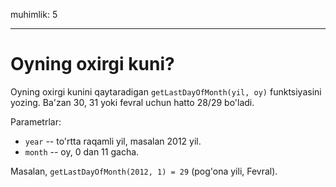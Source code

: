 muhimlik: 5

---

# Oyning oxirgi kuni?

Oyning oxirgi kunini qaytaradigan `getLastDayOfMonth(yil, oy)` funktsiyasini yozing. Ba'zan 30, 31 yoki fevral uchun hatto 28/29 bo'ladi.

Parametrlar:

- `year` -- to'rtta raqamli yil, masalan 2012 yil.
- `month` -- oy, 0 dan 11 gacha.

Masalan, `getLastDayOfMonth(2012, 1) = 29` (pog'ona yili, Fevral).
